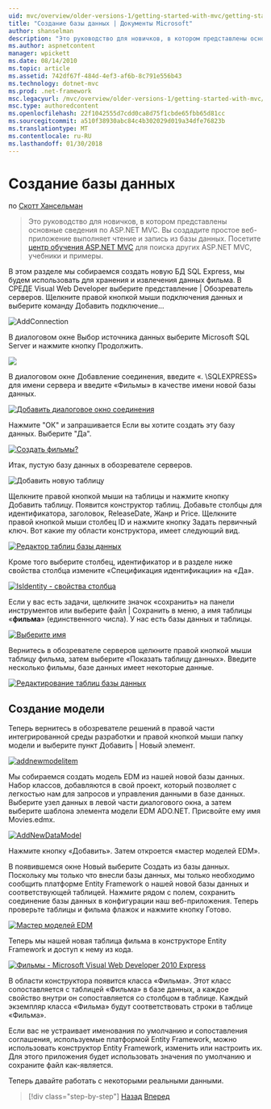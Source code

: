 ```yaml
---
uid: mvc/overview/older-versions-1/getting-started-with-mvc/getting-started-with-mvc-part4
title: "Создание базы данных | Документы Microsoft"
author: shanselman
description: "Это руководство для новичков, в котором представлены основные сведения по ASP.NET MVC. Создание простого веб-приложения, чтение и запись из базы данных."
ms.author: aspnetcontent
manager: wpickett
ms.date: 08/14/2010
ms.topic: article
ms.assetid: 742df67f-484d-4ef3-af6b-8c791e556b43
ms.technology: dotnet-mvc
ms.prod: .net-framework
msc.legacyurl: /mvc/overview/older-versions-1/getting-started-with-mvc/getting-started-with-mvc-part4
msc.type: authoredcontent
ms.openlocfilehash: 22f1042555d7cdd0ca8d75f1cbde65fbb65d81cc
ms.sourcegitcommit: a510f38930abc84c4b302029d019a34dfe76823b
ms.translationtype: MT
ms.contentlocale: ru-RU
ms.lasthandoff: 01/30/2018
---
```

<a name="creating-a-database"></a>Создание базы данных
====================
по [Скотт Хансельман](https://github.com/shanselman)

> Это руководство для новичков, в котором представлены основные сведения по ASP.NET MVC. Вы создадите простое веб-приложение выполняет чтение и запись из базы данных. Посетите [центр обучения ASP.NET MVC](../../../index.md) для поиска других ASP.NET MVC, учебники и примеры.


В этом разделе мы собираемся создать новую БД SQL Express, мы будем использовать для хранения и извлечения данных фильма. В СРЕДЕ Visual Web Developer выберите представление | Обозреватель серверов. Щелкните правой кнопкой мыши подключения данных и выберите команду Добавить подключение...

![AddConnection](getting-started-with-mvc-part4/_static/image1.png)

В диалоговом окне Выбор источника данных выберите Microsoft SQL Server и нажмите кнопку Продолжить.

![](getting-started-with-mvc-part4/_static/image2.png)

В диалоговом окне Добавление соединения, введите «. \SQLEXPRESS» для имени сервера и введите «Фильмы» в качестве имени новой базы данных.

[![Добавить диалоговое окно соединения](getting-started-with-mvc-part4/_static/image4.png)](getting-started-with-mvc-part4/_static/image3.png)

Нажмите "ОК" и запрашивается Если вы хотите создать эту базу данных. Выберите "Да".

[![Создать фильмы?](getting-started-with-mvc-part4/_static/image6.png)](getting-started-with-mvc-part4/_static/image5.png)

Итак, пустую базу данных в обозревателе серверов.

![Добавить новую таблицу](getting-started-with-mvc-part4/_static/image7.png)

Щелкните правой кнопкой мыши на таблицы и нажмите кнопку Добавить таблицу. Появится конструктор таблиц. Добавьте столбцы для идентификатора, заголовок, ReleaseDate, Жанр и Price. Щелкните правой кнопкой мыши столбец ID и нажмите кнопку Задать первичный ключ. Вот какие my области конструктора, имеет следующий вид.

[![Редактор таблиц базы данных](getting-started-with-mvc-part4/_static/image9.png)](getting-started-with-mvc-part4/_static/image8.png)

Кроме того выберите столбец, идентификатор и в разделе ниже свойства столбца измените «Спецификация идентификации» на «Да».

[![IsIdentity - свойства столбца](getting-started-with-mvc-part4/_static/image11.png)](getting-started-with-mvc-part4/_static/image10.png)

Если у вас есть задачи, щелкните значок «сохранить» на панели инструментов или выберите файл | Сохранить в меню, а имя таблицы «**фильма**» (единственного числа). У нас есть базы данных и таблицы.

[![Выберите имя](getting-started-with-mvc-part4/_static/image13.png)](getting-started-with-mvc-part4/_static/image12.png)

Вернитесь в обозревателе серверов щелкните правой кнопкой мыши таблицу фильма, затем выберите «Показать таблицу данных». Введите несколько фильмы, базе данных имеет некоторые данные.

[![Редактирование таблиц базы данных](getting-started-with-mvc-part4/_static/image15.png)](getting-started-with-mvc-part4/_static/image14.png)

## <a name="creating-a-model"></a>Создание модели

Теперь вернитесь в обозревателе решений в правой части интегрированной среды разработки и правой кнопкой мыши папку модели и выберите пункт Добавить | Новый элемент.

[![addnewmodelitem](getting-started-with-mvc-part4/_static/image17.png)](getting-started-with-mvc-part4/_static/image16.png)

Мы собираемся создать модель EDM из нашей новой базы данных. Набор классов, добавляются в свой проект, который позволяет с легкостью нам для запросов и управления данными в базе данных. Выберите узел данных в левой части диалогового окна, а затем выберите шаблона элемента модели EDM ADO.NET. Присвойте ему имя Movies.edmx.

[![AddNewDataModel](getting-started-with-mvc-part4/_static/image19.png)](getting-started-with-mvc-part4/_static/image18.png)

Нажмите кнопку «Добавить». Затем откроется «мастер моделей EDM».

В появившемся окне Новый выберите Создать из базы данных. Поскольку мы только что внесли базы данных, мы только необходимо сообщить платформе Entity Framework о нашей новой базы данных и соответствующей таблицей. Нажмите рядом с полем, сохранить соединение базы данных в конфигурации наш веб-приложения. Теперь проверьте таблицы и фильма флажок и нажмите кнопку Готово.

[![Мастер моделей EDM](getting-started-with-mvc-part4/_static/image21.png)](getting-started-with-mvc-part4/_static/image20.png)

Теперь мы нашей новая таблица фильма в конструкторе Entity Framework и доступ к нему из кода.

[![Фильмы - Microsoft Visual Web Developer 2010 Express](getting-started-with-mvc-part4/_static/image23.png)](getting-started-with-mvc-part4/_static/image22.png)

В области конструктора появится класса «Фильма». Этот класс сопоставляется с таблицей «Фильма» в базе данных, а каждое свойство внутри он сопоставляется со столбцом в таблице. Каждый экземпляр класса «Фильма» будут соответствовать строки в таблице «Фильма».

Если вас не устраивает именования по умолчанию и сопоставления соглашения, используемые платформой Entity Framework, можно использовать конструктор Entity Framework, изменить или настроить их. Для этого приложения будет использовать значения по умолчанию и сохраните файл как-является.

Теперь давайте работать с некоторыми реальными данными.

>[!div class="step-by-step"]
[Назад](getting-started-with-mvc-part3.md)
[Вперед](getting-started-with-mvc-part5.md)
